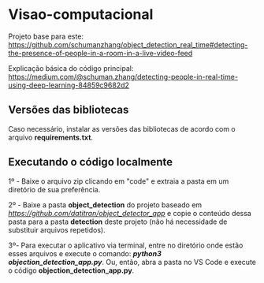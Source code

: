 # Visao-computacional

Projeto base para este: https://github.com/schumanzhang/object_detection_real_time#detecting-the-presence-of-people-in-a-room-in-a-live-video-feed

Explicação básica do código principal: https://medium.com/@schuman.zhang/detecting-people-in-real-time-using-deep-learning-84859c9682d2

## Versões das bibliotecas
Caso necessário, instalar as versões das bibliotecas de acordo com o arquivo **requirements.txt**.

## Executando o código localmente
1º - Baixe o arquivo zip clicando em "code" e extraia a pasta em um diretório de sua preferência.

2º - Baixe a pasta **object_detection** do projeto baseado em *https://github.com/datitran/object_detector_app* e copie o conteúdo dessa pasta para a pasta **detection** deste projeto (não há necessidade de substituir arquivos repetidos).

3º- Para executar o aplicativo via terminal, entre no diretório onde estão esses arquivos e execute o comando: ***python3 objection_detection_app.py***. Ou, então, abra a pasta no VS Code e execute o código **objection_detection_app.py**.
